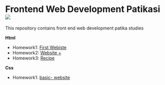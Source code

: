 # Frontend Web Development Patikasi ![](https://img.shields.io/badge/Tests-Success-green)
This repository contains front end web development patika studies

**Html**
- Homework1: [First Webiste](https://github.com/OzerBey/FrontendWebDevelopment/tree/master/html%20works/homework1)
- Homework2: [Website +](https://github.com/OzerBey/FrontendWebDevelopment/tree/master/html%20works/homework2)
- Homework3: [Recipe](https://github.com/OzerBey/FrontendWebDevelopment/tree/master/html%20works/homework3)


**Css**
 - Homework1: [basic- website](https://ozerbey.github.io/basic-website/)
